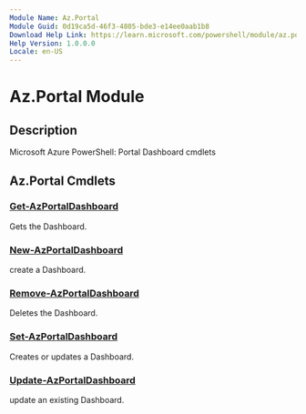 ```yaml
---
Module Name: Az.Portal
Module Guid: 0d19ca5d-46f3-4805-bde3-e14ee0aab1b8
Download Help Link: https://learn.microsoft.com/powershell/module/az.portal
Help Version: 1.0.0.0
Locale: en-US
---
```


# Az.Portal Module
## Description
Microsoft Azure PowerShell: Portal Dashboard cmdlets

## Az.Portal Cmdlets
### [Get-AzPortalDashboard](Get-AzPortalDashboard.md)
Gets the Dashboard.

### [New-AzPortalDashboard](New-AzPortalDashboard.md)
create a Dashboard.

### [Remove-AzPortalDashboard](Remove-AzPortalDashboard.md)
Deletes the Dashboard.

### [Set-AzPortalDashboard](Set-AzPortalDashboard.md)
Creates or updates a Dashboard.

### [Update-AzPortalDashboard](Update-AzPortalDashboard.md)
update an existing Dashboard.

